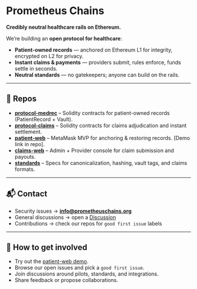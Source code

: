 # Prometheus Chains
**Credibly neutral healthcare rails on Ethereum.**

We’re building an **open protocol for healthcare**:  
- **Patient-owned records** — anchored on Ethereum L1 for integrity, encrypted on L2 for privacy.  
- **Instant claims & payments** — providers submit, rules enforce, funds settle in seconds.  
- **Neutral standards** — no gatekeepers; anyone can build on the rails.

---

## 🚀 Repos
- [**protocol-medrec**](https://github.com/Prometheus-chains/protocol-medrec) – Solidity contracts for patient-owned records (PatientRecord + Vault).  
- [**protocol-claims**](https://github.com/Prometheus-chains/protocol-claims) – Solidity contracts for claims adjudication and instant settlement.  
- [**patient-web**](https://github.com/Prometheus-chains/patient-web) – MetaMask MVP for anchoring & restoring records. [Demo link in repo].  
- [**claims-web**](https://github.com/Prometheus-chains/claims-web/tree/main/claims-web) – Admin + Provider console for claim submission and payouts.  
- [**standards**](https://github.com/Prometheus-chains/standards) – Specs for canonicalization, hashing, vault tags, and claims formats.

---

## 📬 Contact
- Security issues → **info@prometheuschains.org**  
- General discussions → open a [Discussion](https://github.com/orgs/Prometheus-chains/discussions)  
- Contributions → check our repos for `good first issue` labels  

---

## 🤝 How to get involved
- Try out the [patient-web demo](https://github.com/Prometheus-chains/patient-web).  
- Browse our open issues and pick a `good first issue`.  
- Join discussions around pilots, standards, and integrations.  
- Share feedback or propose collaborations.  

